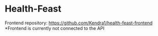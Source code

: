 # Health-Feast

Frontend repository: https://github.com/Kendra1/health-feast-frontend
*Frontend is currently not connected to the API
